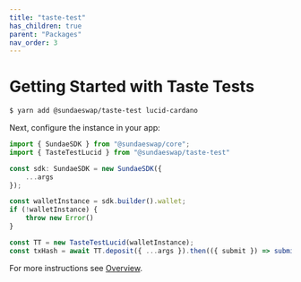 ```yaml
---
title: "taste-test"
has_children: true
parent: "Packages"
nav_order: 3
---
```


# Getting Started with Taste Tests

```bash
$ yarn add @sundaeswap/taste-test lucid-cardano
```

Next, configure the instance in your app:

```ts
import { SundaeSDK } from "@sundaeswap/core";
import { TasteTestLucid } from "@sundaeswap/taste-test"

const sdk: SundaeSDK = new SundaeSDK({
    ...args
});

const walletInstance = sdk.builder().wallet;
if (!walletInstance) {
    throw new Error()
}

const TT = new TasteTestLucid(walletInstance);
const txHash = await TT.deposit({ ...args }).then(({ submit }) => submit())
```

For more instructions see [Overview](/typescript/).
